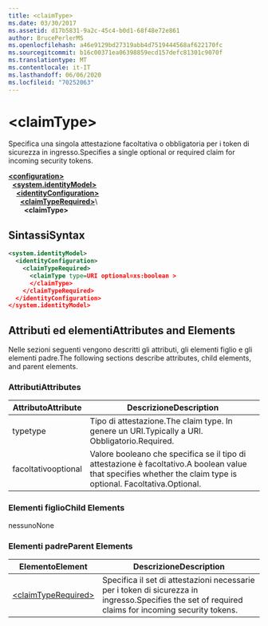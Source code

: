 ```yaml
---
title: <claimType>
ms.date: 03/30/2017
ms.assetid: d17b5831-9a2c-45c4-b0d1-68f48e72e861
author: BrucePerlerMS
ms.openlocfilehash: a46e9129bd27319abb4d7519444568af622170fc
ms.sourcegitcommit: b16c00371ea06398859ecd157defc81301c9070f
ms.translationtype: MT
ms.contentlocale: it-IT
ms.lasthandoff: 06/06/2020
ms.locfileid: "70252063"
---
```

# \<claimType>
<span data-ttu-id="906bb-101">Specifica una singola attestazione facoltativa o obbligatoria per i token di sicurezza in ingresso.</span><span class="sxs-lookup"><span data-stu-id="906bb-101">Specifies a single optional or required claim for incoming security tokens.</span></span>  
  
[**\<configuration>**](../configuration-element.md)\
&nbsp;&nbsp;[**\<system.identityModel>**](system-identitymodel.md)\
&nbsp;&nbsp;&nbsp;&nbsp;[**\<identityConfiguration>**](identityconfiguration.md)\
&nbsp;&nbsp;&nbsp;&nbsp;&nbsp;&nbsp;[**\<claimTypeRequired>**](claimtyperequired.md)\  
&nbsp;&nbsp;&nbsp;&nbsp;&nbsp;&nbsp;&nbsp;&nbsp;**\<claimType>**  
  
## <a name="syntax"></a><span data-ttu-id="906bb-102">Sintassi</span><span class="sxs-lookup"><span data-stu-id="906bb-102">Syntax</span></span>  
  
```xml  
<system.identityModel>  
  <identityConfiguration>  
    <claimTypeRequired>  
      <claimType type=URI optional=xs:boolean >  
      </claimType>  
    </claimTypeRequired>  
  </identityConfiguration>  
</system.identityModel>  
```  
  
## <a name="attributes-and-elements"></a><span data-ttu-id="906bb-103">Attributi ed elementi</span><span class="sxs-lookup"><span data-stu-id="906bb-103">Attributes and Elements</span></span>  
 <span data-ttu-id="906bb-104">Nelle sezioni seguenti vengono descritti gli attributi, gli elementi figlio e gli elementi padre.</span><span class="sxs-lookup"><span data-stu-id="906bb-104">The following sections describe attributes, child elements, and parent elements.</span></span>  
  
### <a name="attributes"></a><span data-ttu-id="906bb-105">Attributi</span><span class="sxs-lookup"><span data-stu-id="906bb-105">Attributes</span></span>  
  
|<span data-ttu-id="906bb-106">Attributo</span><span class="sxs-lookup"><span data-stu-id="906bb-106">Attribute</span></span>|<span data-ttu-id="906bb-107">Descrizione</span><span class="sxs-lookup"><span data-stu-id="906bb-107">Description</span></span>|  
|---------------|-----------------|  
|<span data-ttu-id="906bb-108">type</span><span class="sxs-lookup"><span data-stu-id="906bb-108">type</span></span>|<span data-ttu-id="906bb-109">Tipo di attestazione.</span><span class="sxs-lookup"><span data-stu-id="906bb-109">The claim type.</span></span> <span data-ttu-id="906bb-110">In genere un URI.</span><span class="sxs-lookup"><span data-stu-id="906bb-110">Typically a URI.</span></span> <span data-ttu-id="906bb-111">Obbligatorio.</span><span class="sxs-lookup"><span data-stu-id="906bb-111">Required.</span></span>|  
|<span data-ttu-id="906bb-112">facoltativo</span><span class="sxs-lookup"><span data-stu-id="906bb-112">optional</span></span>|<span data-ttu-id="906bb-113">Valore booleano che specifica se il tipo di attestazione è facoltativo.</span><span class="sxs-lookup"><span data-stu-id="906bb-113">A boolean value that specifies whether the claim type is optional.</span></span> <span data-ttu-id="906bb-114">Facoltativa.</span><span class="sxs-lookup"><span data-stu-id="906bb-114">Optional.</span></span>|  
  
### <a name="child-elements"></a><span data-ttu-id="906bb-115">Elementi figlio</span><span class="sxs-lookup"><span data-stu-id="906bb-115">Child Elements</span></span>  
 <span data-ttu-id="906bb-116">nessuno</span><span class="sxs-lookup"><span data-stu-id="906bb-116">None</span></span>  
  
### <a name="parent-elements"></a><span data-ttu-id="906bb-117">Elementi padre</span><span class="sxs-lookup"><span data-stu-id="906bb-117">Parent Elements</span></span>  
  
|<span data-ttu-id="906bb-118">Elemento</span><span class="sxs-lookup"><span data-stu-id="906bb-118">Element</span></span>|<span data-ttu-id="906bb-119">Descrizione</span><span class="sxs-lookup"><span data-stu-id="906bb-119">Description</span></span>|  
|-------------|-----------------|  
|[\<claimTypeRequired>](claimtyperequired.md)|<span data-ttu-id="906bb-120">Specifica il set di attestazioni necessarie per i token di sicurezza in ingresso.</span><span class="sxs-lookup"><span data-stu-id="906bb-120">Specifies the set of required claims for incoming security tokens.</span></span>|
